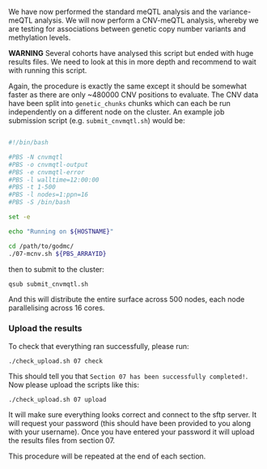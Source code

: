 We have now performed the standard meQTL analysis and the variance-meQTL analysis. We will now perform a CNV-meQTL analysis, whereby we are testing for associations between genetic copy number variants and methylation levels. 

**WARNING** Several cohorts have analysed this script but ended with huge results files. We need to look at this in more depth and recommend to wait with running this script.

Again, the procedure is exactly the same except it should be somewhat faster as there are only ~480000 CNV positions to evaluate. The CNV data have been split into `genetic_chunks` chunks which can each be run independently on a different node on the cluster. An example job submission script (e.g. `submit_cnvmqtl.sh`) would be:

```bash

#!/bin/bash

#PBS -N cnvmqtl
#PBS -o cnvmqtl-output
#PBS -e cnvmqtl-error
#PBS -l walltime=12:00:00
#PBS -t 1-500
#PBS -l nodes=1:ppn=16
#PBS -S /bin/bash

set -e

echo "Running on ${HOSTNAME}"

cd /path/to/godmc/
./07-mcnv.sh ${PBS_ARRAYID}

```

then to submit to the cluster:

    qsub submit_cnvmqtl.sh

And this will distribute the entire surface across 500 nodes, each node parallelising across 16 cores.


### Upload the results

To check that everything ran successfully, please run:

```
./check_upload.sh 07 check
```

This should tell you that `Section 07 has been successfully completed!`. Now please upload the scripts like this:

```
./check_upload.sh 07 upload
```

It will make sure everything looks correct and connect to the sftp server. It will request your password (this should have been provided to you along with your username). Once you have entered your password it will upload the results files from section 07.

This procedure will be repeated at the end of each section.